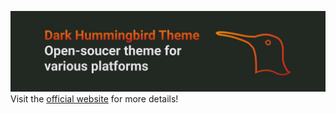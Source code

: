 ![Open Source at DHTheme](/images/open-at-dhtheme.png)
Visit the [official website](https://dhtheme.github.io) for more details!
